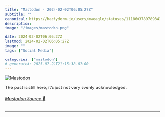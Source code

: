 ```yaml
---
title: "Mastodon - 2024-02-02T06:05:27Z"
subtitle: ""
canonical: https://hachyderm.io/users/mweagle/statuses/111860378978934329
description:
image: "/images/mastodon.png"

date: 2024-02-02T06:05:27Z
lastmod: 2024-02-02T06:05:27Z
image: ""
tags: ["Social Media"]

categories: ["mastodon"]
# generated: 2025-07-21T21:15:38-07:00
---
```

![Mastodon](/images/mastodon.png)

<p>The past is still here, it’s just not very evenly acknowledged.</p>


###### [Mastodon Source 🐘](https://hachyderm.io/@mweagle/111860378978934329)

___
